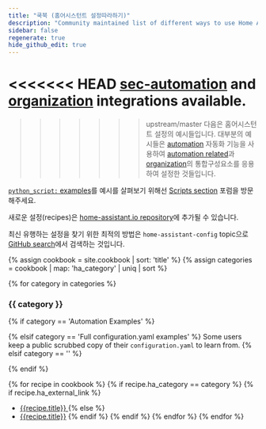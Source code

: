 ```yaml
---
title: "쿡북 (홈어시스턴트 설정따라하기)"
description: "Community maintained list of different ways to use Home Assistant."
sidebar: false
regenerate: true
hide_github_edit: true
---
```


<<<<<<< HEAD
[sec-automation] and [organization] integrations available.
=======
>>>>>>> upstream/master
다음은 홈어시스턴트 설정의 예시들입니다. 대부분의 예시들은 [automation] 자동화 기능을 사용하여 [automation related][sec-automation]과 [organization]의 통합구성요소를 응용하여 설정한 것들입니다. 

[`python_script:` examples](/integrations/python_script/)를 예시를 살펴보기 위해선  [Scripts section](https://community.home-assistant.io/c/projects/scripts) 포럼을 방문해주세요.

[automation]: /getting-started/automation/
[sec-automation]: /integrations/#automation
[organization]: /integrations/#organization

새로운 설정(recipes)은 [home-assistant.io repository](https://github.com/home-assistant/home-assistant.io/tree/current/source/_cookbook)에 추가될 수 있습니다.

<div class='note'>

최신 유행하는 설정을 찾기 위한 최적의 방법은 `home-assistant-config` topic으로 [GitHub search](https://github.com/search?q=topic%3Ahome-assistant-config&type=Repositories)에서 검색하는 것입니다. 

</div>

{% assign cookbook = site.cookbook | sort: 'title' %}
{% assign categories = cookbook | map: 'ha_category' | uniq | sort %}

{% for category in categories %}
### {{ category }}

  {% if category == 'Automation Examples' %}

  {% elsif category == 'Full configuration.yaml examples' %}
Some users keep a public scrubbed copy of their `configuration.yaml` to learn from.
  {% elsif category == '' %}

  {% endif %}

  {% for recipe in cookbook %}
    {% if recipe.ha_category == category %}
      {% if recipe.ha_external_link %}
  * [{{recipe.title}} <i class="icon-external-link"></i>]({{recipe.ha_external_link}})
      {% else %}
  * [{{recipe.title}}]({{recipe.url}})
      {% endif %}
    {% endif %}
  {% endfor %}
{% endfor %}
